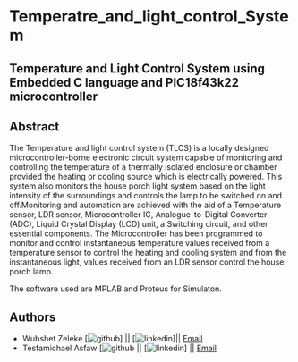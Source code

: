 # Temperatre_and_light_control_System
## Temperature and Light Control System using Embedded C language and PIC18f43k22 microcontroller

## Abstract
The Temperature and light control system (TLCS) is a locally designed microcontroller-borne electronic circuit system capable of monitoring and controlling the temperature of a thermally isolated enclosure or chamber provided the heating or cooling source which is electrically powered. This system also monitors the house porch light system based on the light intensity of the surroundings and controls the lamp to be switched on and off.Monitoring and automation are achieved with the aid of a Temperature sensor, LDR sensor, Microcontroller IC, Analogue-to-Digital Converter (ADC), Liquid Crystal Display (LCD) unit, a Switching circuit, and other essential components. The Microcontroller has been programmed to monitor and control instantaneous temperature values received from a temperature sensor to control the heating and cooling system and from the instantaneous light, values received from an LDR sensor control the house porch lamp.

The software used are MPLAB and Proteus for Simulaton.


## Authors
* Wubshet Zeleke [![github](https://github.com/shikhar1020jais1/Git-Social/blob/master/Icons/Github.png (https://github.com/wubeZ))] || [![linkedin](https://github.com/shikhar1020jais1/Git-Social/blob/master/Icons/LinkedIn.png (www.linkedin.com/in/wubshet-zeleke-1a6aa71a8))]|| [Email](wubezeleke@gmail.com)
* Tesfamichael Asfaw [![github](https://github.com/shikhar1020jais1/Git-Social/blob/master/Icons/Github.png (https://github.com/tesfaymebre)) || [![linkedin](https://github.com/shikhar1020jais1/Git-Social/blob/master/Icons/LinkedIn.png (www.linkedin.com/in/tesfamichael-asfaw))] || [Email](tesfaymebre@gmail.com)

